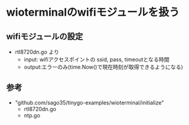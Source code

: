# wioterminalのwifiモジュールを扱う

## wifiモジュールの設定
* rtl8720dn.go より
  * input: wifiアクセスポイントの ssid, pass, timeoutとなる時間
  * output:エラーのみ(time.Now()で現在時刻が取得できるようになる)

## 参考
* "github.com/sago35/tinygo-examples/wioterminal/initialize"
  * rtl8720dn.go
  * ntp.go
